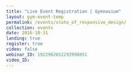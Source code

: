 ```yaml
---
title: "Live Event Registration | Gymnasium"
layout: gym-event-temp
permalink: /events/state_of_responsive_design/
collection: events
date: 2016-10-31
landing: true
register: true
video: false
webinar_ID: 1922962652293998851
video_ID:
---
```

